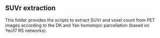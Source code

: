## SUVr extraction ##

This folder provides the scripts to extract SUVr and voxel count from PET images according to the DK and Yan homotopic parcellation (based on Yeo17 RS networks).



